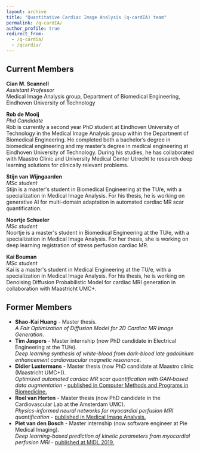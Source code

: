 ```yaml
---
layout: archive
title: "Quantitative Cardiac Image Analysis (q-cardIA) team"
permalink: /q-cardIA/
author_profile: true
redirect_from: 
  - /q-cardia/
  - /qcardia/
---
```



## Current Members

<!-- <img src="/images/combined-map.png" style="float:left" width="100" height="75" /> -->
**Cian M. Scannell**\
*Assistant Professor*\
Medical Image Analysis group, Department of Biomedical Engineering, Eindhoven University of Technology

<!-- <img src="/images/de_Mooij_Rob.png" style="float:left" width="100" height="75" /> -->
**Rob de Mooij**\
*Phd Candidate*\
Rob is currently a second year PhD student at Eindhoven University of Technology in the Medical Image Analysis group within the Department of Biomedical Engineering. 
He completed both a bachelor’s degree in biomedical engineering and my master’s degree in medical engineering at Eindhoven University of Technology. During his studies, he has collaborated with Maastro Clinic and University Medical Center Utrecht to research deep learning solutions for clinically relevant problems.

**Stijn van Wijngaarden**\
*MSc student*\
Stijn is a master's student in Biomedical Engineering at the TU/e, with a specialization in Medical Image Analysis. For his thesis, he is working on generative AI for multi-domain adaptation in automated cardiac MR scar quantification.

**Noortje Schueler**\
*MSc student*\
Noortje is a master's student in Biomedical Engineering at the TU/e, with a specialization in Medical Image Analysis. For her thesis, she is working on deep learning registration of stress perfusion cardiac MR.

**Kai Bouman**\
*MSc student*\
Kai  is a master's student in Medical Engineering at the TU/e, with a specialization in Medical Image Analysis. For his thesis, he is working on Denoising Diffusion Probabilistic Model for cardiac MRI generation in collaboration with Maastricht UMC+.

## Former Members
* **Shao-Kai Huang** - Master thesis.\
*A Fair Optimization of Diffusion Model for 2D Cardiac MR Image Generation*.
* **Tim Jaspers** - Master internship (now PhD candidate in Electrical Engineering at the TU/e).\
*Deep learning synthesis of white-blood from dark-blood late gadolinium enhancement cardiovascular magnetic resonance*.
* **Didier Lustermans** - Master thesis (now PhD candidate at Maastro clinic (Maastricht UMC+)).\
*Optimized automated cardiac MR scar quantification with GAN‐based data augmentation* - <a href="https://www.sciencedirect.com/science/article/pii/S0169260722004977"> published in Computer Methods and Programs in Biomedicine.</a> 
* **Roel van Herten** - Master thesis (now PhD candidate in the Cardiovascular Lab at the Amsterdam UMC).\
*Physics-informed neural networks for myocardial perfusion MRI quantification* - <a href="https://www.sciencedirect.com/science/article/pii/S1361841522000512"> published in Medical Image Analysis.</a> 
* **Piet van den Bosch** - Master internship (now software engineer at Pie Medical Imaging).\
*Deep learning-based prediction of kinetic parameters from myocardial perfusion MRI* - <a href="https://openreview.net/forum?id=HyxyNmQAF4"> published at MIDL 2019.</a> 